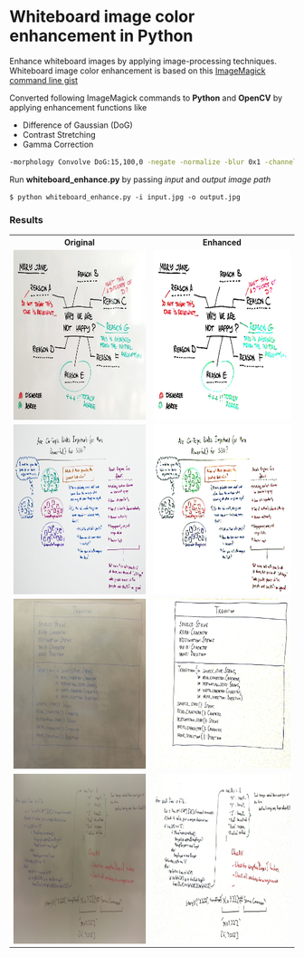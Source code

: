 # Whiteboard image color enhancement in Python
Enhance whiteboard images by applying image-processing techniques. Whiteboard image color enhancement is based on this [ImageMagick command line gist](https://gist.github.com/lelandbatey/8677901)

Converted following ImageMagick commands to **Python** and **OpenCV** by applying enhancement functions like
- Difference of Gaussian (DoG)
- Contrast Stretching
- Gamma Correction

```bash
-morphology Convolve DoG:15,100,0 -negate -normalize -blur 0x1 -channel RBG -level 60%,91%,0.1
```
Run **whiteboard_enhance.py** by passing _input_ and _output image path_

```shell
$ python whiteboard_enhance.py -i input.jpg -o output.jpg
```

### Results

<table border='0'>
  <tr>
    <th>Original</th>
    <th>Enhanced</th>
  </tr>
  <tr>
    <td><img src='https://github.com/santhalakshminarayana/white-board-enhance/blob/main/images/11.jpg' 
        width='500px' height='300px' /></td>
    <td><img src='https://github.com/santhalakshminarayana/white-board-enhance/blob/main/result/11_o.jpg' 
         width='500px' height='300px' /></td>
  </tr>
  <tr>
    <td><img src='https://github.com/santhalakshminarayana/white-board-enhance/blob/main/images/22.jpg'
             width='500px' height='300px' /></td>
    <td><img src='https://github.com/santhalakshminarayana/white-board-enhance/blob/main/result/22_o.jpg' 
         width='500px' height='300px' /></td>
  </tr>
  <tr>
    <td><img src='https://github.com/santhalakshminarayana/white-board-enhance/blob/main/images/1.jpeg' 
             width='500px' height='300px'/></td>
    <td><img src='https://github.com/santhalakshminarayana/white-board-enhance/blob/main/result/1_o.jpg'
             width='500px' height='300px'/></td>
  </tr>
  <tr>
    <td><img src='https://github.com/santhalakshminarayana/white-board-enhance/blob/main/images/2.jpeg'
             width='500px' height='300px' /></td>
    <td><img src='https://github.com/santhalakshminarayana/white-board-enhance/blob/main/result/2_o.jpg'
             width='500px' height='300px' /></td>
  </tr>
</table>
